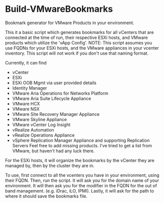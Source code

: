 # Build-VMwareBookmarks
Bookmark generator for VMware Products in your environment.

This it a basic script which generates bookmarks for all vCenters that are connected at the time of run, their respective ESXi hosts, and VMware products which utilize the 'vApp Config'.
NOTE: This script assumes you use FQDNs for your ESXi hosts, and the VMware appliances in your vcenter inventory. This script will not work if you don't use that naming format.

Currently, it can find
* vCenter
* ESXi 
* ESXi OOB Mgmt via user provided details
* Identity Manager
* VMware Aria Operations for Networks Platform
* VMware Aria Suite Lifecycle Appliance
* VMware HCX
* VMware NSX
* VMware Site Recovery Manager Appliance
* VMware Skyline Appliance
* VMware vCenter Log Insight
* vRealize Automation
* vRealize Operations Appliance
* vSphere Replication Manager Appliance and supporting Replication Servers
Feel free to add missing products. I've tried to get a list from VMware, but haven't had any luck there.

For the ESXi hosts, it will organize the bookmarks by the vCenter they are managed by, then by the cluster they are in.

To use, first connect to all the vcenters you have in your environment, using their FQDN.
Then, run the script.
It will ask you for the domain name of your environment.
It will then ask you for the modifier in the FQDN for the out of band management. (e.g. iDrac, iLO, IPMI).
Lastly, it will ask for the path to where it should save the bookmarks file.
